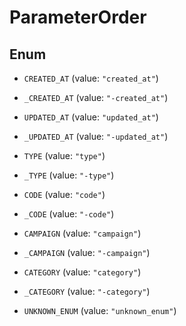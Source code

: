 

# ParameterOrder

## Enum


* `CREATED_AT` (value: `"created_at"`)

* `_CREATED_AT` (value: `"-created_at"`)

* `UPDATED_AT` (value: `"updated_at"`)

* `_UPDATED_AT` (value: `"-updated_at"`)

* `TYPE` (value: `"type"`)

* `_TYPE` (value: `"-type"`)

* `CODE` (value: `"code"`)

* `_CODE` (value: `"-code"`)

* `CAMPAIGN` (value: `"campaign"`)

* `_CAMPAIGN` (value: `"-campaign"`)

* `CATEGORY` (value: `"category"`)

* `_CATEGORY` (value: `"-category"`)

* `UNKNOWN_ENUM` (value: `"unknown_enum"`)



